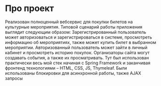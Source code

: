 # Про проект
Реализован полноценный вебсервис для покупки билетов на культурные мероприятия. Типовой сценарий работы приложения выглядит следующим образом: Зарегистрированный пользователь может авторизоваться и зарегистрироваться в системе, просмотреть информацию об мероприятиях, также может купить билет в выбранном мероприятии. Авторизованный пользователь может зайти в личный кабинет и просмотреть историю покупок. Организаторы сайта могут создавать события, а также их просматривать. Тут был использован практически весь мой стек начиная с Spring Framework и заканчивая фронтенд технологиями – HTML, CSS, JS, Thymeleaf. Были использованы блокировки для асинхронной работы, также AJAX запросы
